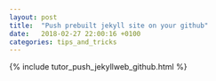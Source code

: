 ```yaml
---
layout: post
title:  "Push prebuilt jekyll site on your github"
date:   2018-02-27 22:00:16 +0100
categories: tips_and_tricks
---
```

{% include tutor_push_jekyllweb_github.html %}
